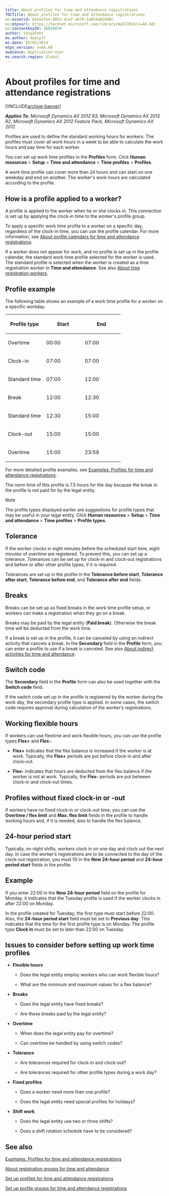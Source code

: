 ```yaml
---
title: About profiles for time and attendance registrations
TOCTitle: About profiles for time and attendance registrations
ms:assetid: b3a5efe4-d853-4caf-ab70-1a05da019d6c
ms:mtpsurl: https://technet.microsoft.com/library/Aa572016(v=AX.60)
ms:contentKeyID: 36059070
author: tonyafehr
ms.author: daxcpft
ms.date: 05/02/2014
mtps_version: v=AX.60
audience: Application User
ms.search.region: Global
---
```


# About profiles for time and attendance registrations 


[!INCLUDE[archive-banner](includes/archive-banner.md)]


_**Applies To:** Microsoft Dynamics AX 2012 R3, Microsoft Dynamics AX 2012 R2, Microsoft Dynamics AX 2012 Feature Pack, Microsoft Dynamics AX 2012_

Profiles are used to define the standard working hours for workers. The profiles must cover all work hours in a week to be able to calculate the work hours and pay time for each worker.

You can set up work time profiles in the **Profiles** form. Click **Human resources** \> **Setup** \> **Time and attendance** \> **Time profiles** \> **Profiles**.

A work time profile can cover more than 24 hours and can start on one weekday and end on another. The worker's work hours are calculated according to the profile.

## How is a profile applied to a worker?

A profile is applied to the worker when he or she clocks in. This connection is set up by applying the clock-in time to the worker's profile group.

To apply a specific work time profile to a worker on a specific day, regardless of the clock-in time, you can use the profile calendar. For more information, see [About profile calendars for time and attendance registrations](about-profile-calendars-for-time-and-attendance-registrations.md).

If a worker does not appear for work, and no profile is set up in the profile calendar, the standard work time profile selected for the worker is used. The standard profile is selected when the worker is created as a time registration worker in **Time and attendance**. See also [About time registration workers](about-time-registration-workers.md).

## Profile example

The following table shows an example of a work time profile for a worker on a specific workday.

<table>
<colgroup>
<col style="width: 33%" />
<col style="width: 33%" />
<col style="width: 33%" />
</colgroup>
<thead>
<tr class="header">
<th><p>Profile type</p></th>
<th><p>Start</p></th>
<th><p>End</p></th>
</tr>
</thead>
<tbody>
<tr class="odd">
<td><p>Overtime</p></td>
<td><p>00:00</p></td>
<td><p>07:00</p></td>
</tr>
<tr class="even">
<td><p>Clock-in</p></td>
<td><p>07:00</p></td>
<td><p>07:00</p></td>
</tr>
<tr class="odd">
<td><p>Standard time</p></td>
<td><p>07:00</p></td>
<td><p>12:00</p></td>
</tr>
<tr class="even">
<td><p>Break</p></td>
<td><p>12:00</p></td>
<td><p>12:30</p></td>
</tr>
<tr class="odd">
<td><p>Standard time</p></td>
<td><p>12:30</p></td>
<td><p>15:00</p></td>
</tr>
<tr class="even">
<td><p>Clock-out</p></td>
<td><p>15:00</p></td>
<td><p>15:00</p></td>
</tr>
<tr class="odd">
<td><p>Overtime</p></td>
<td><p>15:00</p></td>
<td><p>23:59</p></td>
</tr>
</tbody>
</table>


For more detailed profile examples, see [Examples: Profiles for time and attendance registrations](examples-profiles-for-time-and-attendance-registrations.md).

The norm time of this profile is 7.5 hours for the day because the break in the profile is not paid for by the legal entity.


> [!NOTE]
> <P>The profile types displayed earlier are suggestions for profile types that may be useful in your legal entity. Click <STRONG>Human resources</STRONG> &gt; <STRONG>Setup</STRONG> &gt; <STRONG>Time and attendance</STRONG> &gt; <STRONG>Time profiles</STRONG> &gt; <STRONG>Profile types</STRONG>.</P>



## Tolerance

If the worker clocks in eight minutes before the scheduled start time, eight minutes of overtime are registered. To prevent this, you can set up a tolerance. Tolerances can be set up for clock-in and clock-out registrations and before or after other profile types, if it is required.

Tolerances are set up in the profile in the **Tolerance before start**, **Tolerance after start**, **Tolerance before end**, and **Tolerance after end** fields.

## Breaks

Breaks can be set up as fixed breaks in the work time profile setup, or workers can make a registration when they go on a break.

Breaks may be paid by the legal entity (**Paid break**). Otherwise the break time will be deducted from the work time.

If a break is set up in the profile, it can be canceled by using an indirect activity that cancels a break. In the **Secondary** field in the **Profile** form, you can enter a profile to use if a break is canceled. See also [About indirect activities for time and attendance](about-indirect-activities-for-time-and-attendance.md).

## Switch code

The **Secondary** field in the **Profile** form can also be used together with the **Switch code** field.

If the switch code set up in the profile is registered by the worker during the work day, the secondary profile type is applied. In some cases, the switch code requires approval during calculation of the worker’s registrations.

## Working flexible hours

If workers can use flextime and work flexible hours, you can use the profile types **Flex+** and **Flex-**.

  - **Flex+** indicates that the flex balance is increased if the worker is at work. Typically, the **Flex+** periods are put before clock-in and after clock-out.

  - **Flex-** indicates that hours are deducted from the flex balance if the worker is not at work. Typically, the **Flex-** periods are put between clock-in and clock-out times.

## Profiles without fixed clock-in or -out

If workers have no fixed clock-in or clock-out time, you can use the **Overtime / flex limit** and **Max. flex limit** fields in the profile to handle working hours and, if it is needed, also to handle the flex balance.

## 24-hour period start

Typically, on night shifts, workers clock in on one day and clock out the next day. In case the worker’s registrations are to be connected to the day of the clock-out registration, you must fill in the **New 24-hour period** and **24-hour period start** fields in the profile.

## Example

If you enter 22:00 in the **New 24-hour period** field on the profile for Monday, it indicates that the Tuesday profile is used if the worker clocks in after 22:00 on Monday.

In the profile created for Tuesday, the first type must start before 22:00. Also, the **24-hour period start** field must be set to **Previous day**. This indicates that the time for the first profile type is on Monday. The profile type **Clock in** must be set to later than 22:00 on Tuesday.

## Issues to consider before setting up work time profiles

  - **Flexible hours**
    
      - Does the legal entity employ workers who can work flexible hours?
    
      - What are the minimum and maximum values for a flex balance?

  - **Breaks**
    
      - Does the legal entity have fixed breaks?
    
      - Are these breaks paid by the legal entity?

  - **Overtime**
    
      - When does the legal entity pay for overtime?
    
      - Can overtime be handled by using switch codes?

  - **Tolerance**
    
      - Are tolerances required for clock-in and clock-out?
    
      - Are tolerances required for other profile types during a work day?

  - **Fixed profiles**
    
      - Does a worker need more than one profile?
    
      - Does the legal entity need special profiles for holidays?

  - **Shift work**
    
      - Does the legal entity use two or three shifts?
    
      - Does a shift rotation schedule have to be considered?

## See also

[Examples: Profiles for time and attendance registrations](examples-profiles-for-time-and-attendance-registrations.md)

[About registration groups for time and attendance](about-registration-groups-for-time-and-attendance.md)

[Set up profiles for time and attendance registrations](set-up-profiles-for-time-and-attendance-registrations.md)

[Set up profile groups for time and attendance registrations](set-up-profile-groups-for-time-and-attendance-registrations.md)

  


